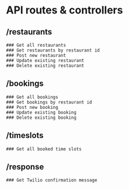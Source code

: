 # API routes & controllers
  ## /restaurants
    ### Get all restaurants 
    ### Get restaurants by restaurant id
    ### Post new restaurant
    ### Update existing restaurant
    ### Delete existing restaurant
  ## /bookings
    ### Get all bookings
    ### Get bookings by restaurant id
    ### Post new booking
    ### Update existing booking
    ### Delete existing booking
  ## /timeslots
    ### Get all booked time slots
  ## /response
    ### Get Twilio confirmation message
 
 
 
